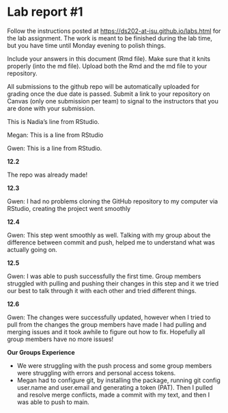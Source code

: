 
<!-- README.md is generated from README.Rmd. Please edit the README.Rmd file -->

# Lab report \#1

Follow the instructions posted at
<https://ds202-at-isu.github.io/labs.html> for the lab assignment. The
work is meant to be finished during the lab time, but you have time
until Monday evening to polish things.

Include your answers in this document (Rmd file). Make sure that it
knits properly (into the md file). Upload both the Rmd and the md file
to your repository.

All submissions to the github repo will be automatically uploaded for
grading once the due date is passed. Submit a link to your repository on
Canvas (only one submission per team) to signal to the instructors that
you are done with your submission.

This is Nadia’s line from RStudio.

Megan: This is a line from RStudio

Gwen: This is a line from RStudio.

**12.2**

The repo was already made!

**12.3**

Gwen: I had no problems cloning the GitHub repository to my computer via
RStudio, creating the project went smoothly

**12.4**

Gwen: This step went smoothly as well. Talking with my group about the
difference between commit and push, helped me to understand what was
actually going on.

**12.5**

Gwen: I was able to push successfully the first time. Group members
struggled with pulling and pushing their changes in this step and it we
tried our best to talk through it with each other and tried different
things.

**12.6**

Gwen: The changes were successfully updated, however when I tried to
pull from the changes the group members have made I had pulling and
merging issues and it took awhile to figure out how to fix. Hopefully
all group members have no more issues!

**Our Groups Experience**

- We were struggling with the push process and some group members were
  struggling with errors and personal access tokens.
- Megan had to configure git, by installing the package, running git
  config user.name and user.email and generating a token (PAT). Then I
  pulled and resolve merge conflicts, made a commit with my text, and
  then I was able to push to main.
